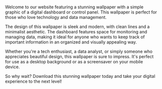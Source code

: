 <!--
Write me content for website with wallpaper "A wallpaper with a simple graphic of a digital dashboard or control panel, with space for monitoring and managing data."
-->

<!--font:Poppins-->

Welcome to our website featuring a stunning wallpaper with a simple graphic of a digital dashboard or control panel. This wallpaper is perfect for those who love technology and data management.

The design of this wallpaper is sleek and modern, with clean lines and a minimalist aesthetic. The dashboard features space for monitoring and managing data, making it ideal for anyone who wants to keep track of important information in an organized and visually appealing way.

Whether you're a tech enthusiast, a data analyst, or simply someone who appreciates beautiful design, this wallpaper is sure to impress. It's perfect for use as a desktop background or as a screensaver on your mobile device.

So why wait? Download this stunning wallpaper today and take your digital experience to the next level!
